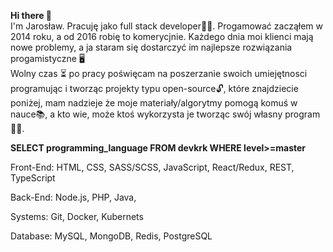 <b> Hi there 👋 </b> </br>
I'm Jarosław. Pracuję jako full stack developer👨‍💻. Progamować zacząłem w 2014 roku, a od 2016 robię to komerycjnie.
Każdego dnia moi klienci mają nowe problemy, a ja staram się dostarczyć im najlepsze rozwiązania progamistyczne 🖥 </br>
Wolny czas ⏳ po pracy poświęcam na poszerzanie swoich umiejętnosci programując i  tworząc projekty typu open-source🔓, 
które znajdziecie poniżej, mam nadzieje że moje materiały/algorytmy pomogą komuś w nauce📚, 
a kto wie, może ktoś wykorzysta je tworząc swój własny program👨‍🎓.
</br>


<b>SELECT programming_language FROM devkrk WHERE level>=master</b> </br>

Front-End: HTML, CSS, SASS/SCSS, JavaScript, React/Redux, REST, TypeScript </br>

Back-End: Node.js, PHP, Java, </br>

Systems: Git, Docker, Kubernets </br>

Database: MySQL, MongoDB, Redis, PostgreSQL </br>



<!---
formbrand/formbrand is a ✨ special ✨ repository because its `README.md` (this file) appears on your GitHub profile.
You can click the Preview link to take a look at your changes.
--->
